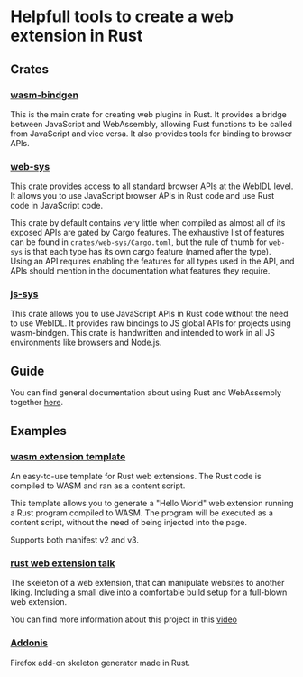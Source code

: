 # Helpfull tools to create a web extension in Rust

## Crates

### [wasm-bindgen](https://crates.io/crates/wasm-bindgen)

This is the main crate for creating web plugins in Rust. It provides a bridge between JavaScript and WebAssembly, allowing Rust functions to be called from JavaScript and vice versa. It also provides tools for binding to browser APIs.

### [web-sys](https://crates.io/crates/web-sys)

This crate provides access to all standard browser APIs at the WebIDL level. It allows you to use JavaScript browser APIs in Rust code and use Rust code in JavaScript code.

This crate by default contains very little when compiled as almost all of its exposed APIs are gated by Cargo features. The exhaustive list of features can be found in `crates/web-sys/Cargo.toml`, but the rule of thumb for `web-sys` is that each type has its own cargo feature (named after the type). Using an API requires enabling the features for all types used in the API, and APIs should mention in the documentation what features they require.

### [js-sys](https://crates.io/crates/js-sys)

This crate allows you to use JavaScript APIs in Rust code without the need to use WebIDL. It provides raw bindings to JS global APIs for projects using wasm-bindgen. This crate is handwritten and intended to work in all JS environments like browsers and Node.js.

## Guide

You can find general documentation about using Rust and WebAssembly together [here](https://rustwasm.github.io/docs/wasm-bindgen/).

## Examples

### [wasm extension template](https://github.com/Mubelotix/wasm-extension-template)

An easy-to-use template for Rust web extensions. The Rust code is compiled to WASM and ran as a content script.

This template allows you to generate a "Hello World" web extension running a Rust program compiled to WASM.
The program will be executed as a content script, without the need of being injected into the page.

Supports both manifest v2 and v3.

### [rust web extension talk](https://github.com/grasegger/rust-web-extension-talk)

The skeleton of a web extension, that can manipulate websites to another liking. Including a small dive into a comfortable build setup for a full-blown web extension.

You can find more information about this project in this [video](https://www.youtube.com/watch?v=m8DqHZK27X0)

### [Addonis](https://github.com/TheAdnan/Addonis)

Firefox add-on skeleton generator made in Rust.
